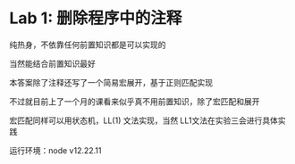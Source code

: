 # Lab 1: 删除程序中的注释

纯热身，不依靠任何前置知识都是可以实现的

当然能结合前置知识最好

本答案除了注释还写了一个简易宏展开，基于正则匹配实现

不过就目前上了一个月的课看来似乎真不用前置知识，除了宏匹配和展开

宏匹配同样可以用状态机，LL(1) 文法实现，当然 LL1文法在实验三会进行具体实践

运行环境：node v12.22.11
